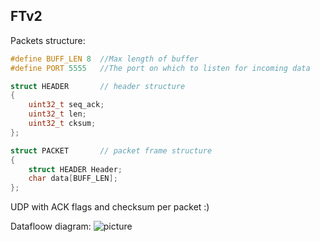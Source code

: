 ## FTv2

Packets structure:

```cpp
#define BUFF_LEN 8  //Max length of buffer
#define PORT 5555   //The port on which to listen for incoming data

struct HEADER       // header structure
{
    uint32_t seq_ack;
    uint32_t len;
    uint32_t cksum;
};

struct PACKET       // packet frame structure
{
    struct HEADER Header;
    char data[BUFF_LEN];
};
```

UDP with ACK flags and checksum per packet :)

Datafloow diagram:
![picture](docs/img/TFv2_Diagram.png)